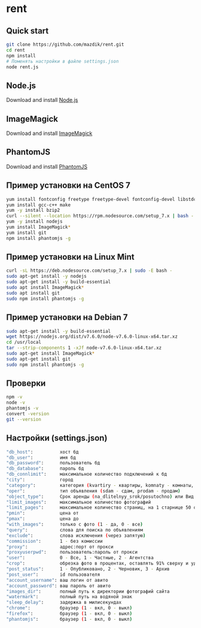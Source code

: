 # rent

## Quick start
```bash
git clone https://github.com/mazdik/rent.git
cd rent
npm install
# Поменять настройки в файле settings.json
node rent.js
```

## Node.js
Download and install [Node.js](https://nodejs.org)

## ImageMagick
Download and install [ImageMagick](http://www.imagemagick.org/)

## PhantomJS
Download and install [PhantomJS](http://phantomjs.org/)

## Пример установки на CentOS 7
```bash
yum install fontconfig freetype freetype-devel fontconfig-devel libstdc++
yum install gcc-c++ make
yum -y install bzip2
curl --silent --location https://rpm.nodesource.com/setup_7.x | bash -
yum -y install nodejs
yum install ImageMagick*
yum install git
npm install phantomjs -g
```

## Пример установки на Linux Mint
```bash
curl -sL https://deb.nodesource.com/setup_7.x | sudo -E bash -
sudo apt-get install -y nodejs
sudo apt-get install -y build-essential
sudo apt install ImageMagick*
sudo apt install git
sudo npm install phantomjs -g
```

## Пример установки на Debian 7
```bash
sudo apt-get install -y build-essential
wget https://nodejs.org/dist/v7.6.0/node-v7.6.0-linux-x64.tar.xz
cd /usr/local
tar --strip-components 1 -xJf node-v7.6.0-linux-x64.tar.xz
sudo apt-get install ImageMagick*
sudo apt-get install git
sudo npm install phantomjs -g
```

## Проверки
```bash
npm -v
node -v
phantomjs -v
convert -version
git --version
```

## Настройки (settings.json)
```bash
"db_host": 			хост бд
"db_user": 			имя бд
"db_password": 		пользователь бд
"db_database": 		пароль бд
"db_connlimit": 	максимальное количество подключений к бд
"city": 			город
"category": 		категория (kvartiry - квартиры, komnaty - комнаты, doma_dachi_kottedzhi - дома)
"oper": 			тип объявления (sdam - сдам, prodam - продам)
"object_type": 		Срок аренды (na_dlitelnyy_srok/posutochno) или Вид объекта для продажи (novostroyka/vtorichka)
"limit_images": 	максимальное количество фотографий
"limit_pages": 		максимальное количество страниц, на 1 старнице 50 объявлений
"pmin": 			цена от
"pmax": 			цена до 
"with_images": 		только с фото (1 - да, 0 - все)
"query": 			слова для поиска по объявлениям
"exclude": 			слова исключения (через запятую)
"commission": 		1 - без комиссии
"proxy": 			адрес:порт от прокси
"proxyuserpwd": 	пользователь:пароль от прокси
"user": 			0 - Все, 1 - Частные, 2 - Агентства
"crop": 			обрезка фото в процентах, оставлять 91% сверху и удалить 9% снизу
"post_status": 		1 - Опубликовано, 2 - Черновик, 3 - Архив
"post_user": 		id пользователя
"account_username": ваш логин от авито
"account_password": ваш пароль от авито
"images_dir": 		полный путь к директории фотографий сайта
"watermark": 		полный путь на водяной знак
"sleep_delay": 		задержка в милисекундах
"chrome": 			браузер (1 - вкл, 0 - выкл)
"firefox": 			браузер (1 - вкл, 0 - выкл)
"phantomjs": 		браузер (1 - вкл, 0 - выкл)
```

